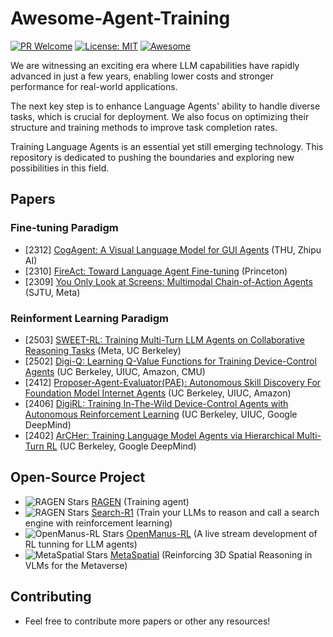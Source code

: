# Awesome-Agent-Training
[![PR Welcome](https://img.shields.io/badge/PRs-welcome-brightgreen)](https://github.com/bruno686/Awesome-Agent-Training/pulls)
[![License: MIT](https://img.shields.io/badge/License-MIT-yellow.svg)](LICENSE)
[![Awesome](https://awesome.re/badge.svg)](https://awesome.re)

We are witnessing an exciting era where LLM capabilities have rapidly advanced in just a few years, enabling lower costs and stronger performance for real-world applications.

The next key step is to enhance Language Agents' ability to handle diverse tasks, which is crucial for deployment. We also focus on optimizing their structure and training methods to improve task completion rates.

Training Language Agents is an essential yet still emerging technology. This repository is dedicated to pushing the boundaries and exploring new possibilities in this field.

<!-- * [] []() () 
* [] []() () () -->

## Papers

### Fine-tuning Paradigm
* [2312] [CogAgent: A Visual Language Model for GUI Agents](https://arxiv.org/pdf/2312.08914) (THU, Zhipu AI)
* [2310] [FireAct: Toward Language Agent Fine-tuning](https://arxiv.org/abs/2310.05915) (Princeton)
* [2309] [You Only Look at Screens: Multimodal Chain-of-Action Agents](https://arxiv.org/pdf/2309.11436) (SJTU, Meta)

### Reinforment Learning Paradigm
* [2503] [SWEET-RL: Training Multi-Turn LLM Agents on Collaborative Reasoning Tasks](https://arxiv.org/pdf/2503.15478) (Meta, UC Berkeley)
* [2502] [Digi-Q: Learning Q-Value Functions for Training Device-Control Agents](https://arxiv.org/pdf/2502.15760) (UC Berkeley, UIUC, Amazon, CMU)
* [2412] [Proposer-Agent-Evaluator(PAE): Autonomous Skill Discovery For Foundation Model Internet Agents](https://arxiv.org/pdf/2412.13194) (UC Berkeley, UIUC, Amazon)
* [2406] [DigiRL: Training In-The-Wild Device-Control Agents with Autonomous Reinforcement Learning](https://arxiv.org/pdf/2406.11896) (UC Berkeley, UIUC, Google DeepMind)
* [2402] [ArCHer: Training Language Model Agents via Hierarchical Multi-Turn RL](https://arxiv.org/pdf/2402.19446) (UC Berkeley, Google DeepMind)

## Open-Source Project
* ![RAGEN Stars](https://img.shields.io/github/stars/RAGEN-AI/RAGEN) [RAGEN](https://github.com/RAGEN-AI/RAGEN) (Training agent)
* ![RAGEN Stars](https://img.shields.io/github/stars/PeterGriffinJin/Search-R1) [Search-R1](https://github.com/PeterGriffinJin/Search-R1) (Train your LLMs to reason and call a search engine with reinforcement learning)
* ![OpenManus-RL Stars](https://img.shields.io/github/stars/OpenManus/OpenManus-RL) [OpenManus-RL](https://github.com/OpenManus/OpenManus-RL) (A live stream development of RL tunning for LLM agents)
* ![MetaSpatial Stars](https://img.shields.io/github/stars/PzySeere/MetaSpatial) [MetaSpatial](https://github.com/PzySeere/MetaSpatial) (Reinforcing 3D Spatial Reasoning in VLMs for the Metaverse)

## Contributing

* Feel free to contribute more papers or other any resources!

